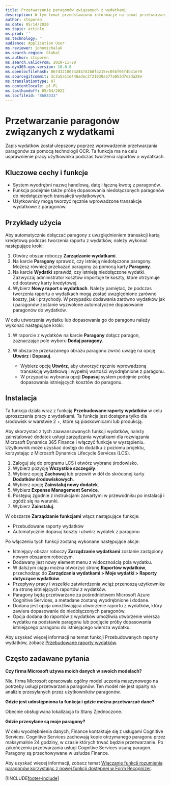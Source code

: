 ```yaml
---
title: Przetwarzanie paragonów związanych z wydatkami
description: W tym temat przedstawiono informacje na temat przetwarzania paragonów za pomocą technologii OCR. Ta funkcja ma na celu zwiększenie komfortu pracy użytkownika podczas tworzenia raportów z wydatków w Microsoft Dynamics 365 Finance.
author: stsporen
ms.date: 05/14/2020
ms.topic: article
ms.prod: ''
ms.technology: ''
audience: Application User
ms.reviewer: johnmichalak
ms.search.region: Global
ms.author: stsporen
ms.search.validFrom: 2019-11-20
ms.dyn365.ops.version: 10.0.8
ms.openlocfilehash: 067432106742447d2b8fa215ec05bf05f4b41e70
ms.sourcegitcommit: 2c2a5a11d446adec2f21030ab77a053d7e2da28e
ms.translationtype: HT
ms.contentlocale: pl-PL
ms.lasthandoff: 05/04/2022
ms.locfileid: "8684333"
---
```

# <a name="expense-receipt-processing"></a>Przetwarzanie paragonów związanych z wydatkami

Zapis wydatków został ulepszony poprzez wprowadzenie przetwarzania paragonów za pomocą technologii OCR. Ta funkcja ma na celu usprawnienie pracy użytkownika podczas tworzenia raportów o wydatkach.

## <a name="key-features"></a>Kluczowe cechy i funkcje

- System wyodrębni nazwę handlową, datę i łączną kwotę z paragonów.
- Funkcja podejmie także próbę dopasowania niedołączonych paragonów do niedołączonych transakcji wydatkowych.
- Użytkownicy mogą tworzyć ręcznie wprowadzone transakcje wydatkowe z paragonów.

## <a name="usage-examples"></a>Przykłady użycia

Aby automatycznie dołączać paragony z uwzględnieniem transakcji kartą kredytową podczas tworzenia raportu z wydatków, należy wykonać następujące kroki:

  1. Otwórz obszar roboczy **Zarządzanie wydatkami**.
  2. Na karcie **Paragony** sprawdź, czy istnieją niedołączone paragony. Możesz również przekazać paragony za pomocą karty **Paragony**.
  3. Na karcie **Wydatki** sprawdź, czy istnieją niedołączone wydatki. Zazwyczaj administrator kosztów importuje te koszty, które otrzymuje od dostawcy karty kredytowej.
  4. Wybierz **Nowy raport o wydatkach**. Należy pamiętać, że podczas tworzenia raportu o wydatkach mogą zostać uwzględnione zarówno koszty, jak i przychody. W przypadku dodawania zarówno wydatków jak i paragonów zostanie wyzwolone automatyczne dopasowanie paragonów do wydatków.

W celu utworzenia wydatku lub dopasowania go do paragonu należy wykonać następujące kroki:

  1. W raporcie z wydatków na karcie **Paragony** dołącz paragon, zaznaczając pole wyboru **Dodaj paragony**.
  2. W obszarze przekazanego obrazu paragonu zwróć uwagę na opcję **Utwórz** i **Dopasuj**.

      - Wybierz opcję **Utwórz**, aby utworzyć ręcznie wprowadzoną transakcję wydatkową i wypełnij wartości wyodrębnione z paragonu.
      - W przypadku wybrania opcji **Dopasuj** system podejmie próbę dopasowania istniejących kosztów do paragonu.

## <a name="installation"></a>Instalacja

Ta funkcja działa wraz z funkcją **Przebudowane raporty wydatków** w celu uproszczenia pracy z wydatkami. Ta funkcja jest dostępna tylko dla środowisk w warstwie 2 +, które są piaskownicami lub produkcją.

Aby skorzystać z tych zaawansowanych funkcji wydatków, należy zainstalować dodatek usługi zarządzania wydatkami dla rozwiązania Microsoft Dynamics 365 Finance i włączyć funkcje w wystąpieniu. Użytkownik może uzyskać dostęp do dodatku z poziomu projektu, korzystając z Microsoft Dynamics Lifecycle Services (LCS).

1. Zaloguj się do programu LCS i otwórz wybrane środowisko.
2. Wybierz pozycję **Wszystkie szczegóły**.
3. Wybierz opcję **Zachowaj** lub przewiń w dół do skróconej karty **Dodatków środowiskowych**.
4. Wybierz opcję **Zainstaluj nowy dodatek**.
5. Wybierz **Expense Management Service**.
6. Postępuj zgodnie z instrukcjami zawartymi w przewodniku po instalacji i zgódź się na warunki.
7. Wybierz **Zainstaluj**.

W obszarze **Zarządzanie funkcjami** włącz następujące funkcje:

- Przebudowane raporty wydatków
- Automatycznie dopasuj koszty i utwórz wydatek z paragonu

Po włączeniu tych funkcji zostaną wykonane następujące akcje:

- Istniejący obszar roboczy **Zarządzanie wydatkami** zostanie zastąpiony nowym obszarem roboczym.
- Dodawany jest nowy element menu z widocznością pola wydatku.
- W dalszym ciągu można otworzyć stronę **Raportów wydatków**, przechodząc do **Zarządzania wydatkami > Moje wydatki > Raporty dotyczące wydatków**.
- Przepływy pracy i wszelkie zatwierdzenia wciąż przenoszą użytkownika na stronę istniejących raportów z wydatków.
- Paragony będą przetwarzane za pośrednictwem Microsoft Azure Cognitive Services, a metadane zostaną wyodrębnione i dodane.
- Dodana jest opcja umożliwiająca utworzenie raportu z wydatków, który zawiera dopasowanie do niedołączonych paragonów.
- Opcja dodana do raportów z wydatków umożliwia utworzenie wiersza wydatku na podstawie paragonu lub podjęcie próby dopasowania istniejącego paragonu do istniejącego wiersza wydatku.

Aby uzyskać więcej informacji na temat funkcji Przebudowanych raporty wydatków, zobacz [Przebudowane raporty wydatków](ExpenseWorkspaceNew.md).

## <a name="frequently-asked-questions"></a>Często zadawane pytania

**Czy firma Microsoft używa moich danych w swoich modelach?**

Nie, firma Microsoft opracowała ogólny model uczenia maszynowego na potrzeby usługi przetwarzania paragonów. Ten model nie jest oparty na analizie przesyłanych przez użytkowników paragonów.

**Gdzie jest udostępniona ta funkcja i gdzie można przetwarzać dane?**

Obecnie obsługiwana lokalizacja to Stany Zjednoczone.

**Gdzie przesyłane są moje paragony?**

W celu wyodrębnienia danych, Finance kontaktuje się z usługami Cognitive Services. Cognitive Services zachowają kopie otrzymanego paragonu przez maksymalnie 24 godziny, w czasie których trwać będzie przetwarzanie. Po zakończeniu przetwarzania usługi Cognitive Services usuną paragon. Paragony są przechowywane w usłudze Finance.

Aby uzyskać więcej informacji, zobacz temat [Włączanie funkcji rozumienia paragonów korzystając z nowej funkcji dostępnej w Form Recognizer](https://azure.microsoft.com/blog/enable-receipt-understanding-with-form-recognizer-s-new-capability/).


[!INCLUDE[footer-include](../includes/footer-banner.md)]